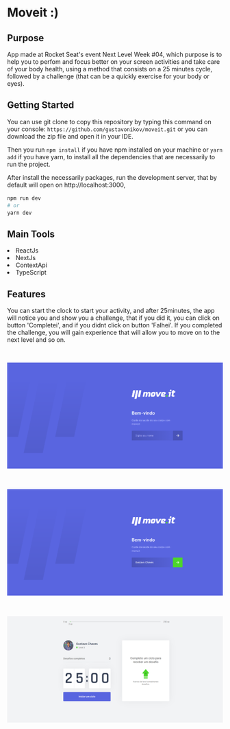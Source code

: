 # Moveit :)

## Purpose

App made at Rocket Seat's event Next Level Week #04, which purpose is to help you to perfom and focus better on your screen activities and take care of your body health, using a method that consists on a 25 minutes cycle, followed by a challenge (that can be a quickly exercise for your body or eyes).


## Getting Started

You can use git clone to copy this repository by typing this command on your console:
`` https://github.com/gustavonikov/moveit.git ``
or you can download the zip file and open it in your IDE.

Then you run ```npm install``` if you have npm installed on your machine or ```yarn add``` if you have yarn,
to install all the dependencies that are necessarily to run the project.

After install the necessarily packages, run the development server, that by default will open on http://localhost:3000,

```bash
npm run dev
# or
yarn dev
```

## Main Tools
<li>ReactJs</li>
<li>NextJs</li>
<li>ContextApi</li>
<li>TypeScript</li>

## Features

You can start the clock to start your activity, and after 25minutes, the app will notice you and show you
a challenge, that if you did it, you can click on button 'Completei', and if you didnt click on button 'Falhei'.
If you completed the challenge, you will gain experience that will allow you to move on to the next level and so on.


<br/>

![login](public/internal-images/moveit-login.png)


<br/>

![login forward](public/internal-images/moveit-login-forward.png)


<br/>

![homepage](public/internal-images/moveit-home.png)
